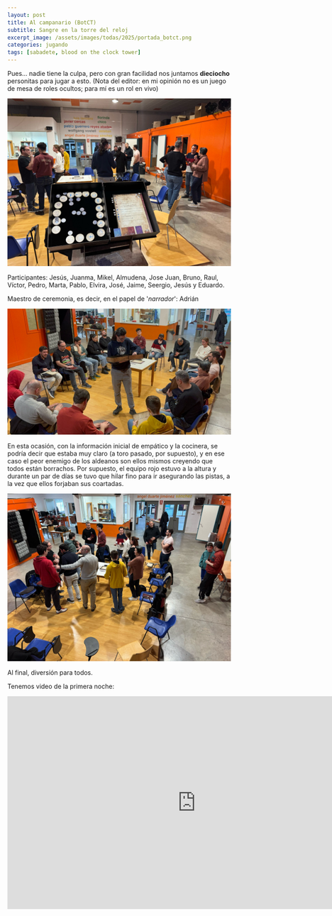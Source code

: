 ```yaml
---
layout: post
title: Al campanario (BotCT)
subtitle: Sangre en la torre del reloj
excerpt_image: /assets/images/todas/2025/portada_botct.png
categories: jugando
tags: [sabadete, blood on the clock tower]
---
```

Pues... nadie tiene la culpa, pero con gran facilidad nos juntamos <b>dieciocho</b> personitas para jugar a esto. (Nota del editor: en mi opinión no es un juego de mesa de roles ocultos; para mí es un rol en vivo)

![banner](/assets/images/todas/2025/Botct1_febrero.jpg)

Participantes: Jesús, Juanma, Mikel, Almudena, Jose Juan, Bruno, Raul, Víctor, Pedro, Marta, Pablo, Elvira, José, Jaime, Seergio, Jesús y Eduardo.

Maestro de ceremonia, es decir, en el papel de '<i>narrador</i>': Adrián

![banner](/assets/images/todas/2025/Botct2_febrero.jpg)

En esta ocasión, con la información inicial de empático y la cocinera, se podría decir que estaba muy claro (a toro pasado, por supuesto), y en ese caso el peor enemigo de los aldeanos son ellos mismos creyendo que todos están borrachos. Por supuesto, el equipo rojo estuvo a la altura y durante un par de días se tuvo que hilar fino para ir asegurando las pistas, a la vez que ellos forjaban sus coartadas.

![banner](/assets/images/todas/2025/Botct3_febrero.jpg)

Al final, diversión para todos.

Tenemos video de la primera noche:

<iframe width="848" height="480" src="https://www.youtube.com/embed/PX1u6hquHsc" title="Sangre en el campanario - Blood on the clocktower - Primera noche 15 de febrero de 2025" frameborder="0" allow="accelerometer; autoplay; clipboard-write; encrypted-media; gyroscope; picture-in-picture; web-share" referrerpolicy="strict-origin-when-cross-origin" allowfullscreen></iframe>